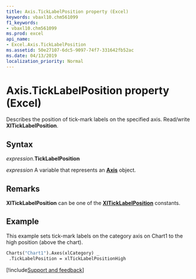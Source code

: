 ```yaml
---
title: Axis.TickLabelPosition property (Excel)
keywords: vbaxl10.chm561099
f1_keywords:
- vbaxl10.chm561099
ms.prod: excel
api_name:
- Excel.Axis.TickLabelPosition
ms.assetid: 50e27107-6dc5-9097-74f7-331642fb52ac
ms.date: 04/13/2019
localization_priority: Normal
---
```



# Axis.TickLabelPosition property (Excel)

Describes the position of tick-mark labels on the specified axis. Read/write **XlTickLabelPosition**.


## Syntax

_expression_.**TickLabelPosition**

_expression_ A variable that represents an **[Axis](Excel.Axis(object).md)** object.


## Remarks

**XlTickLabelPosition** can be one of the **[XlTickLabelPosition](Excel.XlTickLabelPosition.md)** constants.


## Example

This example sets tick-mark labels on the category axis on Chart1 to the high position (above the chart).

```vb
Charts("Chart1").Axes(xlCategory) _ 
 .TickLabelPosition = xlTickLabelPositionHigh
```




[!include[Support and feedback](~/includes/feedback-boilerplate.md)]